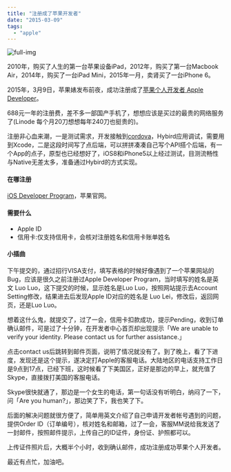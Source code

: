 ```yaml
---
title: "注册成了苹果开发者"
date: "2015-03-09"
tags: 
  - "apple"
---
```


![full-img](https://static.is26.com/blog/2015/02/apple-bg2.jpg)

2010年，购买了人生的第一台苹果设备iPad，2012年，购买了第一台Macbook Air，2014年，购买了一台iPad Mini，2015年一月，卖肾买了一台iPhone 6。

2015年，3月9日，苹果婊发布前夜，成功注册成了[苹果个人开发者 Apple Developer](https://developer.apple.com/cn/programs/ios/)。

688元一年的注册费，差不多一部国产手机了，想想应该是买过的最贵的网络服务了(Linode 每个月20刀想想每年240刀也挺贵的)。

注册非心血来潮，一是测试需求，开发接触到[cordova](http://cordova.apache.org/)，Hybird应用调试，需要用到Xcode，二是这段时间写了点后端，可以拼拼凑凑自己写个API搭个后端，有一个App的点子，原型也已经想好了，iOS8和iPhone5以上经过测试，目测流畅性与Native无差太多，准备通过Hybird的方式实现。

#### 在哪注册

[iOS Developer Program](https://developer.apple.com/cn/programs/ios/)，苹果官网。

#### 需要什么

- Apple ID
- 信用卡:仅支持信用卡，会核对注册姓名和信用卡账单姓名

#### 小插曲

下午提交的，通过招行VISA支付，填写表格的时候好像遇到了一个苹果网站的Bug，应该是很久之前注册过Apple Developer Program，当时填写的姓名是英文 Luo Luo，这下提交的时候，显示姓名是Luo Luo，按照网站提示去Account Setting修改，结果进去后发现Apple ID对应的姓名是 Luo Lei，修改后，返回网页，还是Luo Luo。

想着这什么鬼，就提交了，过了一会，信用卡扣款成功，提示Pending，收到订单确认邮件，可是过了十分钟，在开发者中心首页却出现提示「We are unable to verify your identity. Please contact us for further assistance.」

点击contact us后跳转到邮件页面，说明了情况就没有了。到了晚上，看了下进度，发现还是这个提示，遂决定打Apple的客服电话。大陆地区的电话支持工作日是9点到17点，已经下班，这时候看了下美国区，正好是那边的早上，就充值了Skype，直接拨打美国的客服电话。

Skype很快就通了，那边是一个女生的电话，第一句话没有听明白，纳闷了一下，问「Are you human?」，那边笑了下，我也笑了下。

后面的解决问题就很方便了，简单用英文介绍了自己申请开发者帐号遇到的问题，提供Order ID（订单编号），核对姓名和邮箱，过了一会，客服MM说给我发送了一封邮件，按照邮件提示，上传自己的ID证件，身份证、护照都可以。

上传证件照片后，大概半个小时，收到确认邮件，成功注册成功苹果个人开发者。

最近有点忙，加油吧。
